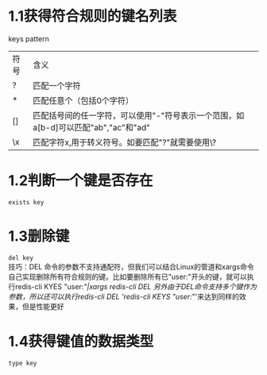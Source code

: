 # 1.1获得符合规则的键名列表
keys pattern

<table>
    <tr>
        <td>符号</td>
        <td>含义</td>
    </tr>
    <tr>
        <td>?</td>
        <td>匹配一个字符</td>
    </tr>
    <tr>
        <td>*</td>
        <td>匹配任意个（包括0个字符）</td>
    </tr>
    <tr>
        <td>[]</td>
        <td>匹配括号间的任一字符，可以使用"-"符号表示一个范围，如a[b-d]可以匹配"ab","ac"和"ad"</td>
    </tr>
    <tr>
        <td>\x</td>
        <td>匹配字符x,用于转义符号。如要匹配"?"就需要使用\?</td>
    </tr>
</table>

# 1.2判断一个键是否存在
`exists key`<br/>
# 1.3删除键
`del key`<br />
 技巧：DEL 命令的参数不支持通配符，但我们可以结合Linux的管道和xargs命令自己实现删除所有符合规则的键。比如要删除所有已"user:"开头的键，就可以执行redis-cli KYES "user:*"|xargs redis-cli DEL 另外由于DEL命令支持多个键作为参数，所以还可以执行redis-cli DEL 'redis-cli KEYS "user:*"'来达到同样的效果，但是性能更好
# 1.4获得键值的数据类型
`type key`
